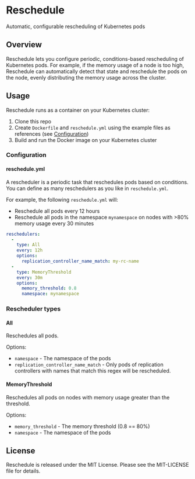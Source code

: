 Reschedule
==========

Automatic, configurable rescheduling of Kubernetes pods

Overview
--------

Reschedule lets you configure periodic, conditions-based rescheduling of Kubernetes pods. For example, if the memory usage of a node is too high, Reschedule can automatically detect that state and reschedule the pods on the node, evenly distributing the memory usage across the cluster.

Usage
-----

Reschedule runs as a container on your Kubernetes cluster:

1. Clone this repo
1. Create `Dockerfile` and `reschedule.yml` using the example files as references (see [Configuration](#configuration))
1. Build and run the Docker image on your Kubernetes cluster

### Configuration

#### reschedule.yml

A rescheduler is a periodic task that reschedules pods based on conditions. You can define as many reschedulers as you like in `reschedule.yml`.

For example, the following `reschedule.yml` will:
* Reschedule all pods every 12 hours
* Reschedule all pods in the namespace `mynamespace` on nodes with >80% memory usage every 30 minutes

```yaml
reschedulers:
  -
    type: All
    every: 12h
    options:
      replication_controller_name_match: my-rc-name
  -
    type: MemoryThreshold
    every: 30m
    options:
      memory_threshold: 0.8
      namespace: mynamespace
```

### Rescheduler types

#### All

Reschedules all pods.

Options:

* `namespace` - The namespace of the pods
* `replication_controller_name_match` - Only pods of replication controllers with names that match this regex will be rescheduled.

#### MemoryThreshold

Reschedules all pods on nodes with memory usage greater than the threshold.

Options:

* `memory_threshold` - The memory threshold (0.8 == 80%)
* `namespace` - The namespace of the pods

License
-------

Reschedule is released under the MIT License. Please see the MIT-LICENSE file for details.
